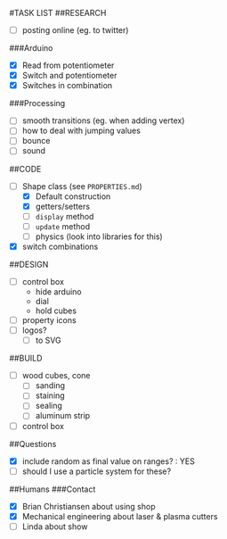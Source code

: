 #TASK LIST
##RESEARCH
+ [ ] posting online (eg. to twitter)

###Arduino
+ [x] Read from potentiometer
+ [x] Switch and potentiometer
+ [x] Switches in combination

###Processing
+ [ ] smooth transitions (eg. when adding vertex)
+ [ ] how to deal with jumping values
+ [ ] bounce
+ [ ] sound

##CODE
+ [ ] Shape class (see `PROPERTIES.md`)
  + [x] Default construction
  + [x] getters/setters
  + [ ] `display` method
  + [ ] `update` method
  + [ ] physics (look into libraries for this)
+ [x] switch combinations

##DESIGN
+ [ ] control box
  - hide arduino
  - dial
  - hold cubes
+ [ ] property icons
+ [ ] logos?
  - [ ] to SVG

##BUILD
+ [ ] wood cubes, cone
  - [ ] sanding
  - [ ] staining
  - [ ] sealing
  - [ ] aluminum strip
+ [ ] control box

##Questions
+ [x] include random as final value on ranges? : YES
+ [ ] should I use a particle system for these?

##Humans
###Contact
- [x] Brian Christiansen about using shop
- [x] Mechanical engineering about laser & plasma cutters
- [ ] Linda about show